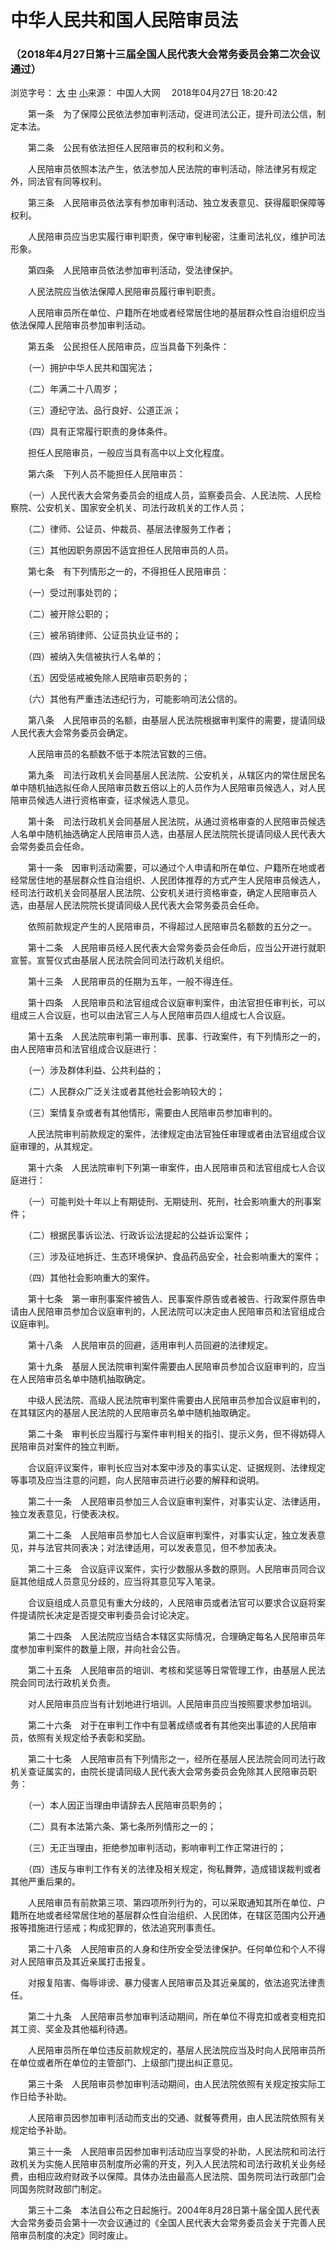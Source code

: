 # 中华人民共和国人民陪审员法

### （2018年4月27日第十三届全国人民代表大会常务委员会第二次会议通过）





浏览字号： [大](http://www.npc.gov.cn/npc/c30834/201804/fb7da29b1f1e4092b7525fc738e206b4.shtml#) [中](http://www.npc.gov.cn/npc/c30834/201804/fb7da29b1f1e4092b7525fc738e206b4.shtml#) [小](http://www.npc.gov.cn/npc/c30834/201804/fb7da29b1f1e4092b7525fc738e206b4.shtml#)来源： 中国人大网 　2018年04月27日 18:20:42

　　第一条　为了保障公民依法参加审判活动，促进司法公正，提升司法公信，制定本法。

　　第二条　公民有依法担任人民陪审员的权利和义务。

　　人民陪审员依照本法产生，依法参加人民法院的审判活动，除法律另有规定外，同法官有同等权利。

　　第三条　人民陪审员依法享有参加审判活动、独立发表意见、获得履职保障等权利。

　　人民陪审员应当忠实履行审判职责，保守审判秘密，注重司法礼仪，维护司法形象。

　　第四条　人民陪审员依法参加审判活动，受法律保护。

　　人民法院应当依法保障人民陪审员履行审判职责。

　　人民陪审员所在单位、户籍所在地或者经常居住地的基层群众性自治组织应当依法保障人民陪审员参加审判活动。

　　第五条　公民担任人民陪审员，应当具备下列条件：

　　（一）拥护中华人民共和国宪法；

　　（二）年满二十八周岁；

　　（三）遵纪守法、品行良好、公道正派；

　　（四）具有正常履行职责的身体条件。

　　担任人民陪审员，一般应当具有高中以上文化程度。

　　第六条　下列人员不能担任人民陪审员：

　　（一）人民代表大会常务委员会的组成人员，监察委员会、人民法院、人民检察院、公安机关、国家安全机关、司法行政机关的工作人员；

　　（二）律师、公证员、仲裁员、基层法律服务工作者；

　　（三）其他因职务原因不适宜担任人民陪审员的人员。

　　第七条　有下列情形之一的，不得担任人民陪审员：

　　（一）受过刑事处罚的；

　　（二）被开除公职的；

　　（三）被吊销律师、公证员执业证书的；

　　（四）被纳入失信被执行人名单的；

　　（五）因受惩戒被免除人民陪审员职务的；

　　（六）其他有严重违法违纪行为，可能影响司法公信的。

　　第八条　人民陪审员的名额，由基层人民法院根据审判案件的需要，提请同级人民代表大会常务委员会确定。

　　人民陪审员的名额数不低于本院法官数的三倍。

　　第九条　司法行政机关会同基层人民法院、公安机关，从辖区内的常住居民名单中随机抽选拟任命人民陪审员数五倍以上的人员作为人民陪审员候选人，对人民陪审员候选人进行资格审查，征求候选人意见。

　　第十条　司法行政机关会同基层人民法院，从通过资格审查的人民陪审员候选人名单中随机抽选确定人民陪审员人选，由基层人民法院院长提请同级人民代表大会常务委员会任命。

　　第十一条　因审判活动需要，可以通过个人申请和所在单位、户籍所在地或者经常居住地的基层群众性自治组织、人民团体推荐的方式产生人民陪审员候选人，经司法行政机关会同基层人民法院、公安机关进行资格审查，确定人民陪审员人选，由基层人民法院院长提请同级人民代表大会常务委员会任命。

　　依照前款规定产生的人民陪审员，不得超过人民陪审员名额数的五分之一。

　　第十二条　人民陪审员经人民代表大会常务委员会任命后，应当公开进行就职宣誓。宣誓仪式由基层人民法院会同司法行政机关组织。

　　第十三条　人民陪审员的任期为五年，一般不得连任。

　　第十四条　人民陪审员和法官组成合议庭审判案件，由法官担任审判长，可以组成三人合议庭，也可以由法官三人与人民陪审员四人组成七人合议庭。

　　第十五条　人民法院审判第一审刑事、民事、行政案件，有下列情形之一的，由人民陪审员和法官组成合议庭进行：

　　（一）涉及群体利益、公共利益的；

　　（二）人民群众广泛关注或者其他社会影响较大的；

　　（三）案情复杂或者有其他情形，需要由人民陪审员参加审判的。

　　人民法院审判前款规定的案件，法律规定由法官独任审理或者由法官组成合议庭审理的，从其规定。

　　第十六条　人民法院审判下列第一审案件，由人民陪审员和法官组成七人合议庭进行：

　　（一）可能判处十年以上有期徒刑、无期徒刑、死刑，社会影响重大的刑事案件；

　　（二）根据民事诉讼法、行政诉讼法提起的公益诉讼案件；

　　（三）涉及征地拆迁、生态环境保护、食品药品安全，社会影响重大的案件；

　　（四）其他社会影响重大的案件。

　　第十七条　第一审刑事案件被告人、民事案件原告或者被告、行政案件原告申请由人民陪审员参加合议庭审判的，人民法院可以决定由人民陪审员和法官组成合议庭审判。

　　第十八条　人民陪审员的回避，适用审判人员回避的法律规定。

　　第十九条　基层人民法院审判案件需要由人民陪审员参加合议庭审判的，应当在人民陪审员名单中随机抽取确定。

　　中级人民法院、高级人民法院审判案件需要由人民陪审员参加合议庭审判的，在其辖区内的基层人民法院的人民陪审员名单中随机抽取确定。

　　第二十条　审判长应当履行与案件审判相关的指引、提示义务，但不得妨碍人民陪审员对案件的独立判断。

　　合议庭评议案件，审判长应当对本案中涉及的事实认定、证据规则、法律规定等事项及应当注意的问题，向人民陪审员进行必要的解释和说明。

　　第二十一条　人民陪审员参加三人合议庭审判案件，对事实认定、法律适用，独立发表意见，行使表决权。

　　第二十二条　人民陪审员参加七人合议庭审判案件，对事实认定，独立发表意见，并与法官共同表决；对法律适用，可以发表意见，但不参加表决。

　　第二十三条　合议庭评议案件，实行少数服从多数的原则。人民陪审员同合议庭其他组成人员意见分歧的，应当将其意见写入笔录。

　　合议庭组成人员意见有重大分歧的，人民陪审员或者法官可以要求合议庭将案件提请院长决定是否提交审判委员会讨论决定。

　　第二十四条　人民法院应当结合本辖区实际情况，合理确定每名人民陪审员年度参加审判案件的数量上限，并向社会公告。

　　第二十五条　人民陪审员的培训、考核和奖惩等日常管理工作，由基层人民法院会同司法行政机关负责。

　　对人民陪审员应当有计划地进行培训。人民陪审员应当按照要求参加培训。

　　第二十六条　对于在审判工作中有显著成绩或者有其他突出事迹的人民陪审员，依照有关规定给予表彰和奖励。

　　第二十七条　人民陪审员有下列情形之一，经所在基层人民法院会同司法行政机关查证属实的，由院长提请同级人民代表大会常务委员会免除其人民陪审员职务：

　　（一）本人因正当理由申请辞去人民陪审员职务的；

　　（二）具有本法第六条、第七条所列情形之一的；

　　（三）无正当理由，拒绝参加审判活动，影响审判工作正常进行的；

　　（四）违反与审判工作有关的法律及相关规定，徇私舞弊，造成错误裁判或者其他严重后果的。

　　人民陪审员有前款第三项、第四项所列行为的，可以采取通知其所在单位、户籍所在地或者经常居住地的基层群众性自治组织、人民团体，在辖区范围内公开通报等措施进行惩戒；构成犯罪的，依法追究刑事责任。

　　第二十八条　人民陪审员的人身和住所安全受法律保护。任何单位和个人不得对人民陪审员及其近亲属打击报复。

　　对报复陷害、侮辱诽谤、暴力侵害人民陪审员及其近亲属的，依法追究法律责任。

　　第二十九条　人民陪审员参加审判活动期间，所在单位不得克扣或者变相克扣其工资、奖金及其他福利待遇。

　　人民陪审员所在单位违反前款规定的，基层人民法院应当及时向人民陪审员所在单位或者所在单位的主管部门、上级部门提出纠正意见。

　　第三十条　人民陪审员参加审判活动期间，由人民法院依照有关规定按实际工作日给予补助。

　　人民陪审员因参加审判活动而支出的交通、就餐等费用，由人民法院依照有关规定给予补助。

　　第三十一条　人民陪审员因参加审判活动应当享受的补助，人民法院和司法行政机关为实施人民陪审员制度所必需的开支，列入人民法院和司法行政机关业务经费，由相应政府财政予以保障。具体办法由最高人民法院、国务院司法行政部门会同国务院财政部门制定。

　　第三十二条　本法自公布之日起施行。2004年8月28日第十届全国人民代表大会常务委员会第十一次会议通过的《全国人民代表大会常务委员会关于完善人民陪审员制度的决定》同时废止。